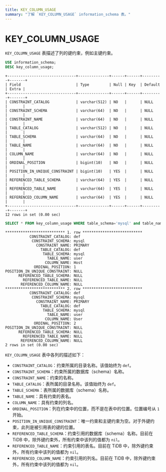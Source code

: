 ```yaml
---
title: KEY_COLUMN_USAGE
summary: "了解 `KEY_COLUMN_USAGE` information_schema 表。"
---
```


# KEY_COLUMN_USAGE

`KEY_COLUMN_USAGE` 表描述了列的键约束，例如主键约束。


```sql
USE information_schema;
DESC key_column_usage;
```

```
+-------------------------------+--------------+------+------+---------+-------+
| Field                         | Type         | Null | Key  | Default | Extra |
+-------------------------------+--------------+------+------+---------+-------+
| CONSTRAINT_CATALOG            | varchar(512) | NO   |      | NULL    |       |
| CONSTRAINT_SCHEMA             | varchar(64)  | NO   |      | NULL    |       |
| CONSTRAINT_NAME               | varchar(64)  | NO   |      | NULL    |       |
| TABLE_CATALOG                 | varchar(512) | NO   |      | NULL    |       |
| TABLE_SCHEMA                  | varchar(64)  | NO   |      | NULL    |       |
| TABLE_NAME                    | varchar(64)  | NO   |      | NULL    |       |
| COLUMN_NAME                   | varchar(64)  | NO   |      | NULL    |       |
| ORDINAL_POSITION              | bigint(10)   | NO   |      | NULL    |       |
| POSITION_IN_UNIQUE_CONSTRAINT | bigint(10)   | YES  |      | NULL    |       |
| REFERENCED_TABLE_SCHEMA       | varchar(64)  | YES  |      | NULL    |       |
| REFERENCED_TABLE_NAME         | varchar(64)  | YES  |      | NULL    |       |
| REFERENCED_COLUMN_NAME        | varchar(64)  | YES  |      | NULL    |       |
+-------------------------------+--------------+------+------+---------+-------+
12 rows in set (0.00 sec)
```


```sql
SELECT * FROM key_column_usage WHERE table_schema='mysql' and table_name='user';
```

```
*************************** 1. row ***************************
           CONSTRAINT_CATALOG: def
            CONSTRAINT_SCHEMA: mysql
              CONSTRAINT_NAME: PRIMARY
                TABLE_CATALOG: def
                 TABLE_SCHEMA: mysql
                   TABLE_NAME: user
                  COLUMN_NAME: Host
             ORDINAL_POSITION: 1
POSITION_IN_UNIQUE_CONSTRAINT: NULL
      REFERENCED_TABLE_SCHEMA: NULL
        REFERENCED_TABLE_NAME: NULL
       REFERENCED_COLUMN_NAME: NULL
*************************** 2. row ***************************
           CONSTRAINT_CATALOG: def
            CONSTRAINT_SCHEMA: mysql
              CONSTRAINT_NAME: PRIMARY
                TABLE_CATALOG: def
                 TABLE_SCHEMA: mysql
                   TABLE_NAME: user
                  COLUMN_NAME: User
             ORDINAL_POSITION: 2
POSITION_IN_UNIQUE_CONSTRAINT: NULL
      REFERENCED_TABLE_SCHEMA: NULL
        REFERENCED_TABLE_NAME: NULL
       REFERENCED_COLUMN_NAME: NULL
2 rows in set (0.00 sec)
```

`KEY_COLUMN_USAGE` 表中各列的描述如下：

* `CONSTRAINT_CATALOG`：约束所属的目录名称。该值始终为 `def`。
* `CONSTRAINT_SCHEMA`：约束所属的数据库（schema）名称。
* `CONSTRAINT_NAME`：约束的名称。
* `TABLE_CATALOG`：表所属的目录名称。该值始终为 `def`。
* `TABLE_SCHEMA`：表所属的数据库（schema）名称。
* `TABLE_NAME`：具有约束的表名。
* `COLUMN_NAME`：具有约束的列名。
* `ORDINAL_POSITION`：列在约束中的位置，而不是在表中的位置。位置编号从 `1` 开始。
* `POSITION_IN_UNIQUE_CONSTRAINT`：唯一约束和主键约束为空。对于外键约束，此列是被引用表的键的位置。
* `REFERENCED_TABLE_SCHEMA`：约束引用的数据库（schema）名称。目前在 TiDB 中，除外键约束外，所有约束中该列的值都为 `nil`。
* `REFERENCED_TABLE_NAME`：约束引用的表名。目前在 TiDB 中，除外键约束外，所有约束中该列的值都为 `nil`。
* `REFERENCED_COLUMN_NAME`：约束引用的列名。目前在 TiDB 中，除外键约束外，所有约束中该列的值都为 `nil`。
